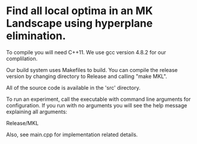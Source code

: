 Find all local optima in an MK Landscape using hyperplane elimination.
==

To compile you will need C++11.  We use gcc version 4.8.2 for our complilation.

Our build system uses Makefiles to build.  You can compile the release version
by changing directory to Release and calling "make MKL".

All of the source code is available in the 'src' directory.

To run an experiment, call the executable with command line arguments for configuration.
If you run with no arguments you will see the help message explaining all arguments:

Release/MKL

Also, see main.cpp for implementation related details.
